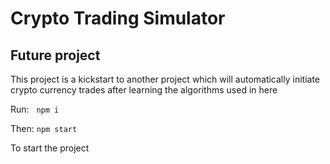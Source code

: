 # Crypto Trading Simulator

## Future project

This project is a kickstart to another project which will automatically initiate crypto currency trades after learning the algorithms used in here

Run: &nbsp;
`npm i`

Then:
`npm start`

To start the project
